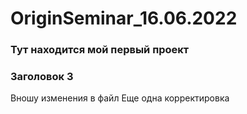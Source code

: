 # OriginSeminar_16.06.2022
### Тут находится мой первый проект
### Заголовок 3
Вношу изменения в файл
Еще одна корректировка 